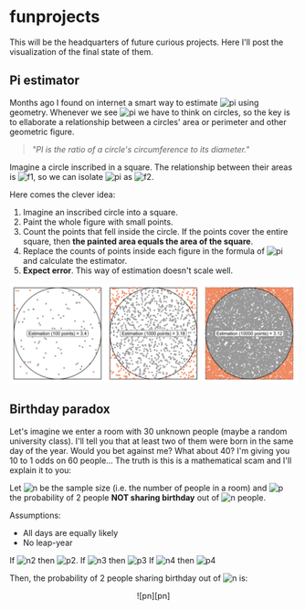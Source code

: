 # funprojects
This will be the headquarters of future curious projects. Here I'll post the visualization of the final state of them.

## Pi estimator

Months ago I found on internet a smart way to estimate ![pi][pi] using geometry. Whenever we see ![pi][pi] we have to think on circles, so the key is to ellaborate a relationship between a circles' area or perimeter and other geometric figure.

> *"PI is the ratio of a circle's circumference to its diameter."*

Imagine a circle inscribed in a square. The relationship between their areas is ![f1][areasratio], so we can isolate ![pi][pi] as ![f2][pi2]. 

Here comes the clever idea: 

1. Imagine an inscribed circle into a square.
2. Paint the whole figure with small points.
3. Count the points that fell inside the circle. If the points cover the entire square, then **the painted area equals the area of the square**.
4. Replace the counts of points inside each figure in the formula of ![pi][pi] and calculate the estimator.
5. **Expect error**. This way of estimation doesn't scale well.

![](https://github.com/DiabbZegpi/funprojects/blob/master/Pi%20estimator/combined_plot.png "Comparisson of pi estimations")

[pi]: https://render.githubusercontent.com/render/math?math=%24%5Cpi%24
[areasratio]: https://render.githubusercontent.com/render/math?math=%24%5Cfrac%7BA_%7Bcircle%7D%7D%7BA_%7Bsquare%7D%7D%3D%20%5Cfrac%7B%5Cpi%20r%5E2%7D%7B4r%5E2%7D%24
[pi2]:https://render.githubusercontent.com/render/math?math=%244%5Cfrac%7BA_%7Bcircle%7D%7D%7BA_%7Bsquare%7D%7D%24

## Birthday paradox

Let's imagine we enter a room with 30 unknown people (maybe a random university class). I'll tell you that at least two of them were born in the same day of the year. Would you bet against me? What about 40? I'm giving you 10 to 1 odds on 60 people... The truth is this is a mathematical scam and I'll explain it to you:

Let ![n][n] be the sample size (i.e. the number of people in a room) and ![p][p] the probability of 2 people **NOT sharing birthday** out of ![n][n] people.

Assumptions:
- All days are equally likely
- No leap-year

If ![n2][n2] then ![p2][p2].
If ![n3][n3] then ![p3][p3]
If ![n4][n4] then ![p4][p4]

Then, the probability of 2 people sharing birthday out of ![n][n] is: 

<p align="center";>![pn][pn]</p>


[n]:https://render.githubusercontent.com/render/math?math=n
[n2]:https://render.githubusercontent.com/render/math?math=n=2
[n3]:https://render.githubusercontent.com/render/math?math=n=3
[n4]:https://render.githubusercontent.com/render/math?math=n=4
[p]:https://render.githubusercontent.com/render/math?math=P_n
[p2]:https://render.githubusercontent.com/render/math?math=P_2=\frac{364}{365}
[p3]:https://render.githubusercontent.com/render/math?math=P_3=\frac{364}{365}\frac{363}{364}=\frac{363}{365}
[p4]:https://render.githubusercontent.com/render/math?math=P_4=\frac{364}{365}\frac{363}{364}\frac{362}{363}=\frac{362}{365}
[pn]:https://render.githubusercontent.com/render/math?math=1-\frac{365-n}{365}